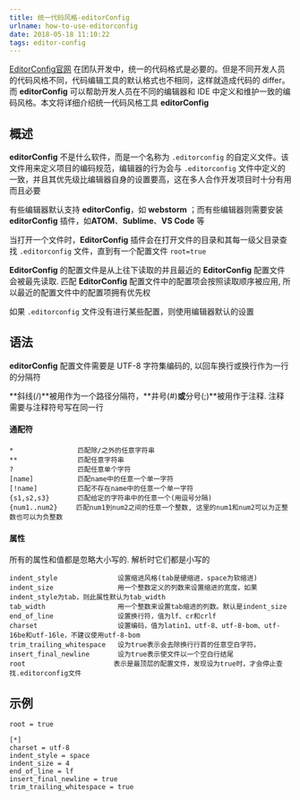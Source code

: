 ```yaml
---
title: 统一代码风格-editorConfig
urlname: how-to-use-editorconfig
date: 2018-05-18 11:10:22
tags: editor-config
---
```

[EditorConfig官网](http://editorconfig.org/)
在团队开发中，统一的代码格式是必要的。但是不同开发人员的代码风格不同，代码编辑工具的默认格式也不相同，这样就造成代码的 differ。而 **editorConfig** 可以帮助开发人员在不同的编辑器和 IDE 中定义和维护一致的编码风格。本文将详细介绍统一代码风格工具 **editorConfig**

## 概述
**editorConfig** 不是什么软件，而是一个名称为 `.editorconfig` 的自定义文件。该文件用来定义项目的编码规范，编辑器的行为会与 `.editorconfig` 文件中定义的一致，并且其优先级比编辑器自身的设置要高，这在多人合作开发项目时十分有用而且必要

有些编辑器默认支持 **editorConfig**，如 **webstorm** ；而有些编辑器则需要安装 **editorConfig** 插件，如**ATOM**、**Sublime**、**VS Code** 等

当打开一个文件时，**EditorConfig** 插件会在打开文件的目录和其每一级父目录查找 `.editorconfig` 文件，直到有一个配置文件 `root=true`

**EditorConfig** 的配置文件是从上往下读取的并且最近的 **EditorConfig** 配置文件会被最先读取. 匹配 **EditorConfig** 配置文件中的配置项会按照读取顺序被应用, 所以最近的配置文件中的配置项拥有优先权

如果 `.editorconfig` 文件没有进行某些配置，则使用编辑器默认的设置
<!-- more -->
## 语法
**editorConfig** 配置文件需要是 UTF-8 字符集编码的, 以回车换行或换行作为一行的分隔符

**斜线(/)**被用作为一个路径分隔符，**井号(#)**或**分号(;)**被用作于注释. 注释需要与注释符号写在同一行

#### 通配符
```
*                匹配除/之外的任意字符串
**               匹配任意字符串
?                匹配任意单个字符
[name]           匹配name中的任意一个单一字符
[!name]          匹配不存在name中的任意一个单一字符
{s1,s2,s3}       匹配给定的字符串中的任意一个(用逗号分隔) 
{num1..num2}   　匹配num1到num2之间的任意一个整数, 这里的num1和num2可以为正整数也可以为负整数
```

#### 属性
所有的属性和值都是忽略大小写的. 解析时它们都是小写的
```
indent_style               设置缩进风格(tab是硬缩进，space为软缩进)
indent_size                用一个整数定义的列数来设置缩进的宽度，如果indent_style为tab，则此属性默认为tab_width
tab_width                  用一个整数来设置tab缩进的列数。默认是indent_size
end_of_line                设置换行符，值为lf、cr和crlf
charset                    设置编码，值为latin1、utf-8、utf-8-bom、utf-16be和utf-16le，不建议使用utf-8-bom
trim_trailing_whitespace   设为true表示会去除换行行首的任意空白字符。
insert_final_newline       设为true表示使文件以一个空白行结尾
root        　　　         表示是最顶层的配置文件，发现设为true时，才会停止查找.editorconfig文件
```

## 示例
```
root = true

[*]
charset = utf-8
indent_style = space
indent_size = 4
end_of_line = lf
insert_final_newline = true
trim_trailing_whitespace = true
```